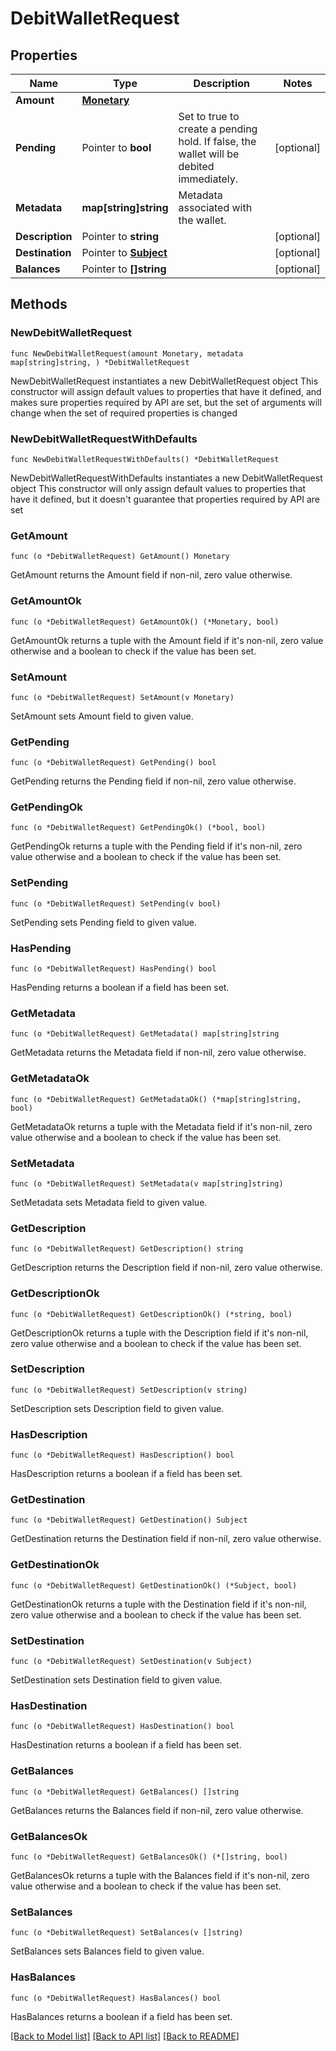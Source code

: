 # DebitWalletRequest

## Properties

Name | Type | Description | Notes
------------ | ------------- | ------------- | -------------
**Amount** | [**Monetary**](Monetary.md) |  | 
**Pending** | Pointer to **bool** | Set to true to create a pending hold. If false, the wallet will be debited immediately. | [optional] 
**Metadata** | **map[string]string** | Metadata associated with the wallet. | 
**Description** | Pointer to **string** |  | [optional] 
**Destination** | Pointer to [**Subject**](Subject.md) |  | [optional] 
**Balances** | Pointer to **[]string** |  | [optional] 

## Methods

### NewDebitWalletRequest

`func NewDebitWalletRequest(amount Monetary, metadata map[string]string, ) *DebitWalletRequest`

NewDebitWalletRequest instantiates a new DebitWalletRequest object
This constructor will assign default values to properties that have it defined,
and makes sure properties required by API are set, but the set of arguments
will change when the set of required properties is changed

### NewDebitWalletRequestWithDefaults

`func NewDebitWalletRequestWithDefaults() *DebitWalletRequest`

NewDebitWalletRequestWithDefaults instantiates a new DebitWalletRequest object
This constructor will only assign default values to properties that have it defined,
but it doesn't guarantee that properties required by API are set

### GetAmount

`func (o *DebitWalletRequest) GetAmount() Monetary`

GetAmount returns the Amount field if non-nil, zero value otherwise.

### GetAmountOk

`func (o *DebitWalletRequest) GetAmountOk() (*Monetary, bool)`

GetAmountOk returns a tuple with the Amount field if it's non-nil, zero value otherwise
and a boolean to check if the value has been set.

### SetAmount

`func (o *DebitWalletRequest) SetAmount(v Monetary)`

SetAmount sets Amount field to given value.


### GetPending

`func (o *DebitWalletRequest) GetPending() bool`

GetPending returns the Pending field if non-nil, zero value otherwise.

### GetPendingOk

`func (o *DebitWalletRequest) GetPendingOk() (*bool, bool)`

GetPendingOk returns a tuple with the Pending field if it's non-nil, zero value otherwise
and a boolean to check if the value has been set.

### SetPending

`func (o *DebitWalletRequest) SetPending(v bool)`

SetPending sets Pending field to given value.

### HasPending

`func (o *DebitWalletRequest) HasPending() bool`

HasPending returns a boolean if a field has been set.

### GetMetadata

`func (o *DebitWalletRequest) GetMetadata() map[string]string`

GetMetadata returns the Metadata field if non-nil, zero value otherwise.

### GetMetadataOk

`func (o *DebitWalletRequest) GetMetadataOk() (*map[string]string, bool)`

GetMetadataOk returns a tuple with the Metadata field if it's non-nil, zero value otherwise
and a boolean to check if the value has been set.

### SetMetadata

`func (o *DebitWalletRequest) SetMetadata(v map[string]string)`

SetMetadata sets Metadata field to given value.


### GetDescription

`func (o *DebitWalletRequest) GetDescription() string`

GetDescription returns the Description field if non-nil, zero value otherwise.

### GetDescriptionOk

`func (o *DebitWalletRequest) GetDescriptionOk() (*string, bool)`

GetDescriptionOk returns a tuple with the Description field if it's non-nil, zero value otherwise
and a boolean to check if the value has been set.

### SetDescription

`func (o *DebitWalletRequest) SetDescription(v string)`

SetDescription sets Description field to given value.

### HasDescription

`func (o *DebitWalletRequest) HasDescription() bool`

HasDescription returns a boolean if a field has been set.

### GetDestination

`func (o *DebitWalletRequest) GetDestination() Subject`

GetDestination returns the Destination field if non-nil, zero value otherwise.

### GetDestinationOk

`func (o *DebitWalletRequest) GetDestinationOk() (*Subject, bool)`

GetDestinationOk returns a tuple with the Destination field if it's non-nil, zero value otherwise
and a boolean to check if the value has been set.

### SetDestination

`func (o *DebitWalletRequest) SetDestination(v Subject)`

SetDestination sets Destination field to given value.

### HasDestination

`func (o *DebitWalletRequest) HasDestination() bool`

HasDestination returns a boolean if a field has been set.

### GetBalances

`func (o *DebitWalletRequest) GetBalances() []string`

GetBalances returns the Balances field if non-nil, zero value otherwise.

### GetBalancesOk

`func (o *DebitWalletRequest) GetBalancesOk() (*[]string, bool)`

GetBalancesOk returns a tuple with the Balances field if it's non-nil, zero value otherwise
and a boolean to check if the value has been set.

### SetBalances

`func (o *DebitWalletRequest) SetBalances(v []string)`

SetBalances sets Balances field to given value.

### HasBalances

`func (o *DebitWalletRequest) HasBalances() bool`

HasBalances returns a boolean if a field has been set.


[[Back to Model list]](../README.md#documentation-for-models) [[Back to API list]](../README.md#documentation-for-api-endpoints) [[Back to README]](../README.md)


